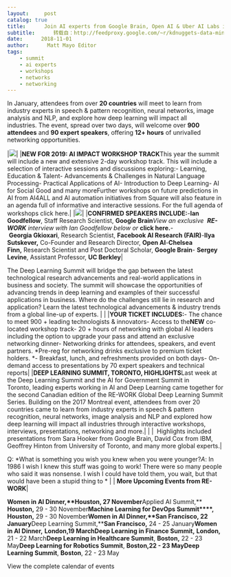 ```yaml
---
layout:     post
catalog: true
title:      Join AI experts from Google Brain, Open AI & Uber AI Labs in San Francisco
subtitle:      转载自：http://feedproxy.google.com/~r/kdnuggets-data-mining-analytics/~3/6rb-q7vrRMs/rework-join-ai-experts-san-francisco.html
date:      2018-11-01
author:      Matt Mayo Editor
tags:
    - summit
    - ai experts
    - workshops
    - networks
    - networking
---
```


In January, attendees from over **20 countries** will meet to learn from industry experts in speech & pattern recognition, neural networks, image analysis and NLP, and explore how deep learning will impact all industries. The event, spread over two days, will welcome over **900 attendees** and **90 expert speakers**, offering **12+ hours** of unrivalled networking opportunities.

|![](https://gallery.mailchimp.com/969b1987cadb0e680b9a47c09/images/4e6ded0d-3b5f-4554-9572-227b4d845fcd.png)|
|**NEW FOR 2019: AI IMPACT WORKSHOP TRACK**This year the summit will include a new and extensive 2-day workshop track. This will include a selection of interactive sessions and discussions exploring:- Learning, Education & Talent- Advancements & Challenges in Natural Language Processing- Practical Applications of AI- Introduction to Deep Learning- AI for Social Good and many moreFurther workshops on future predictions in AI from AI4ALL and AI automation initiatives from Square will also feature in an agenda full of informative and interactive sessions. For the full agenda of workshops click here.|
|![](https://gallery.mailchimp.com/969b1987cadb0e680b9a47c09/images/18dc33e0-ed49-4513-9d97-c7c28a5b0b26.png)|
|**CONFIRMED SPEAKERS INCLUDE:**-**Ian Goodfellow**, Staff Research Scientist, **Google Brain***View an exclusive  **RE-WORK** interview with Ian Goodfellow below or* **click here.**- **Georgia Gkioxari**, Research Scientist, **Facebook AI Research (FAIR)**-**Ilya Sutskever,** Co-Founder and Research Director, **Open AI**-**Chelsea Finn,** Research Scientist and Post Doctoral Scholar, **Google Brain**- **Sergey Levine**, Assistant Professor, **UC Berkley**|

The Deep Learning Summit will bridge the gap between the latest technological research advancements and real-world applications in business and society. The summit will showcase the opportunities of advancing trends in deep learning and examples of their successful applications in business. Where do the challenges still lie in research and application? Learn the latest technological advancements & industry trends from a global line-up of experts.
|
|
|**YOUR TICKET INCLUDES:**- The chance to meet 900 + leading technologists & innovators- Access to the**NEW** co-located workshop track- 20 + hours of networking with global AI leaders including the option to upgrade your pass and attend an exclusive networking dinner- Networking drinks for attendees, speakers, and event partners. *Pre-reg for networking drinks exclusive to premium ticket holders. *- Breakfast, lunch, and refreshments provided on both days- On-demand access to presentations by 70 expert speakers and technical reports|
|**DEEP LEARNING SUMMIT, TORONTO, HIGHLIGHTS**Last week at the Deep Learning Summit and the AI for Government Summit in Toronto, leading experts working in AI and Deep Learning came together for the second Canadian edition of the RE-WORK Global Deep Learning Summit Series. Building on the 2017 Montreal event, attendees from over 20 countries came to learn from industry experts in speech & pattern recognition, neural networks, image analysis and NLP and explored how deep learning will impact all industries through interactive workshops, interviews, presentations, networking and more.|
|
|  Highlights included presentations from Sara Hooker from Google Brain, David Cox from IBM, Geoffrey Hinton from University of Toronto, and many more global experts.|

Q: *What is something you wish you knew when you were younger?*A*: In 1986 I wish I knew this stuff was going to work! There were so many people who said it was nonsense. I wish I could have told them, you wait, but that would have been a stupid thing to *
|
| **More Upcoming Events from RE-WORK**|

**Women in AI Dinner,****Houston,** 27 November**Applied AI Summit,** **Houston,** 29 - 30 November**Machine Learning for DevOps Summit****,** **Houston,** 29 - 30 November**Women in AI Dinner,****San Francisco,** 22 January**Deep Learning Summit,****San Francisco,** 24 - 25 January**Women in AI Dinner,** **London,**19 March**Deep Learning in Finance Summit,** **London,** 21 - 22 March**Deep Learning in Healthcare Summit**, **Boston,** 22 - 23 May**Deep Learning for Robotics Summit**, **Boston,**22 - 23 May**Deep Learning Summit**, **Boston**, 22 - 23 May

View the complete calendar of events 







